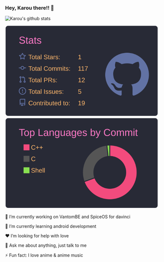 ### Hey, Karou there!! 👋

![Karou's github stats](https://github-profile-summary-cards.vercel.app/api/cards/profile-details?username=Sleppyiecat&theme=dracula) 

[![](https://raw.githubusercontent.com/Sleppyiecat/Sleppyiecat/master/profile-summary-card-output/dracula/3-stats.svg)](https://github.com/vn7n24fzkq/github-profile-summary-cards)
[![](https://raw.githubusercontent.com/Sleppyiecat/Sleppyiecat/master/profile-summary-card-output/dracula/2-most-commit-language.svg)](https://github.com/vn7n24fzkq/github-profile-summary-cards)

🔭 I’m currently working on VantomBE and SpiceOS for davinci

🌱 I’m currently learning android development

❤️ I’m looking for help with love

💬 Ask me about anything, just talk to me

⚡ Fun fact: I love anime & anime music


<!--
**Sleppyiecat/Sleppyiecat** is a ✨ _sax_ ✨ repository because its `README.md` (this file) appears on your GitHub profile.
